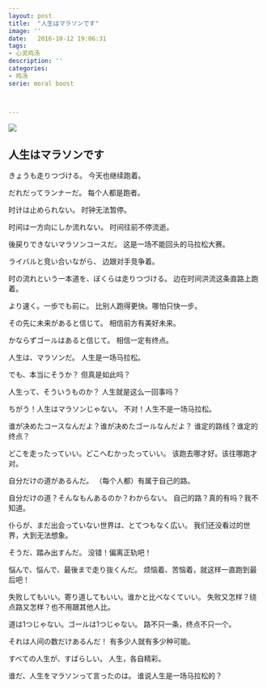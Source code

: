 ```yaml
---
layout: post
title:  "人生はマラソンです"
image: ''
date:   2016-10-12 19:06:31
tags:
- 心灵鸡汤
description: ''
categories:
- 鸡汤
serie: moral boost



---
```


<img src="http://res.cloudinary.com/dxmlgmzb7/image/upload/v1476529844/blog/1.jpg">

## 人生はマラソンです

きょうも走りつづける。
今天也继续跑着。

だれだってランナーだ。
每个人都是跑者。

时计は止められない。
时钟无法暂停。

时间は一方向にしか流れない。
时间往前不停流逝。

後戻りできないマラソンコースだ。
这是一场不能回头的马拉松大赛。

ライバルと竞い合いながら、
边跟对手竞争着。

时の流れという一本道を、ぼくらは走りつづける。
边在时间洪流这条直路上跑着。

より速く。一歩でも前に。
比别人跑得更快。哪怕只快一步。

その先に未来があると信じて。
相信前方有美好未来。

かならずゴールはあると信じて。
相信一定有终点。

人生は、マラソンだ。
人生是一场马拉松。

でも、本当にそうか？
但真是如此吗？

人生って、そういうものか？
人生就是这么一回事吗？

ちがう！人生はマラソンじゃない。
不对！人生不是一场马拉松。

谁が决めたコースなんだよ？谁が决めたゴールなんだよ？
谁定的路线？谁定的终点？

どこを走ったっていい。どこへむかったっていい。
该跑去哪才好。该往哪跑才对。

自分だけの道があるんだ。
（每个人都）有属于自己的路。

自分だけの道？そんなもんあるのか？わからない。
自己的路？真的有吗？我不知道。

仆らが、まだ出会っていない世界は、とてつもなく広い。
我们还没看过的世界，大到无法想象。

そうだ、踏み出すんだ。
没错！偏离正轨吧！

悩んで、悩んで、最後まで走り抜くんだ。
烦恼着、苦恼着，就这样一直跑到最后吧！

失败してもいい。寄り道してもいい。谁かと比べなくていい。
失败又怎样？绕点路又怎样？也不用跟其他人比。

道は1つじゃない。ゴールは1つじゃない。
路不只一条，终点不只一个。

それは人间の数だけあるんだ！
有多少人就有多少种可能。

すべての人生が、すばらしい。
人生，各自精彩。

谁だ、人生をマラソンって言ったのは。
谁说人生是一场马拉松的？